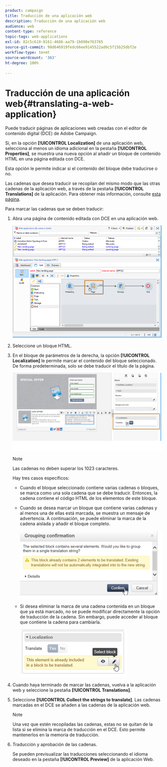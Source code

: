 ```yaml
---
product: campaign
title: Traducción de una aplicación web
description: Traducción de una aplicación web
audience: web
content-type: reference
topic-tags: web-applications
exl-id: 82c5c610-8161-4686-aa79-1b690e763765
source-git-commit: 98d646919fedc66ee9145522ad0c5f15b25dbf2e
workflow-type: tm+mt
source-wordcount: '363'
ht-degree: 100%

---
```


# Traducción de una aplicación web{#translating-a-web-application}

Puede traducir páginas de aplicaciones web creadas con el editor de contenido digital (DCE) de Adobe Campaign.

Si, en la opción **[!UICONTROL Localization]** de una aplicación web, selecciona al menos un idioma adicional en la pestaña **[!UICONTROL Properties]**, se muestra una nueva opción al añadir un bloque de contenido HTML en una página editada con DCE.

Esta opción le permite indicar si el contenido del bloque debe traducirse o no.

Las cadenas que desea traducir se recopilan del mismo modo que las otras cadenas de la aplicación web, a través de la pestaña **[!UICONTROL Translations]** de la aplicación. Para obtener más información, consulte [esta página](../../web/using/translating-a-web-form.md).

Para marcar las cadenas que se deben traducir:

1. Abra una página de contenido editada con DCE en una aplicación web.

   ![](assets/dce_translation_3.png)

1. Seleccione un bloque HTML.
1. En el bloque de parámetros de la derecha, la opción **[!UICONTROL Localization]** le permite marcar el contenido del bloque seleccionado. De forma predeterminada, solo se debe traducir el título de la página.

   ![](assets/dce_translation_1.png)

   >[!NOTE]
   >
   >Las cadenas no deben superar los 1023 caracteres.

   Hay tres casos específicos:

   * Cuando el bloque seleccionado contiene varias cadenas o bloques, se marca como una sola cadena que se debe traducir. Entonces, la cadena contiene el código HTML de los elementos de este bloque.
   * Cuando se desea marcar un bloque que contiene varias cadenas y al menos una de ellas está marcada, se muestra un mensaje de advertencia. A continuación, se puede eliminar la marca de la cadena aislada y añadir el bloque completo.

      ![](assets/dce_translation_4.png)

   * Si desea eliminar la marca de una cadena contenida en un bloque que ya está marcado, no se puede modificar directamente la opción de traducción de la cadena. Sin embargo, puede acceder al bloque que contiene la cadena para cambiarla.

      ![](assets/dce_translation_2.png)

1. Cuando haya terminado de marcar las cadenas, vuelva a la aplicación web y seleccione la pestaña **[!UICONTROL Translations]**.
1. Seleccione **[!UICONTROL Collect the strings to translate]**. Las cadenas marcadas en el DCE se añaden a las cadenas de la aplicación web.

   >[!NOTE]
   >
   >Una vez que estén recopiladas las cadenas, estas no se quitan de la lista si se elimina la marca de traducción en el DCE. Esto permite mantenerlos en la memoria de traducción.

1. Traducción y aprobación de las cadenas.

   Se pueden previsualizar las traducciones seleccionando el idioma deseado en la pestaña **[!UICONTROL Preview]** de la aplicación Web.
